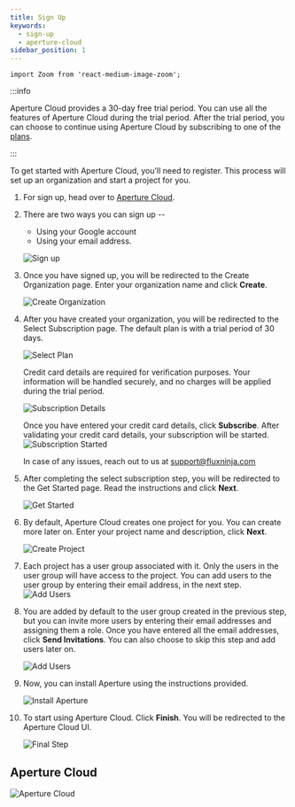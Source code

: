 ```yaml
---
title: Sign Up
keywords:
  - sign-up
  - aperture-cloud
sidebar_position: 1
---
```


```mdx-code-block
import Zoom from 'react-medium-image-zoom';
```

:::info

Aperture Cloud provides a 30-day free trial period. You can use all the features
of Aperture Cloud during the trial period. After the trial period, you can
choose to continue using Aperture Cloud by subscribing to one of the [plans][].

:::

To get started with Aperture Cloud, you'll need to register. This process will
set up an organization and start a project for you.

1. For sign up, head over to
   [Aperture Cloud](https://app.fluxninja.com/sign-up).
2. There are two ways you can sign up --

   - Using your Google account
   - Using your email address.

   ![Sign up](./assets/sign-up.png)

3. Once you have signed up, you will be redirected to the Create Organization
   page. Enter your organization name and click **Create**.

   ![Create Organization](./assets/create-organization.png)

4. After you have created your organization, you will be redirected to the
   Select Subscription page. The default plan is with a trial period of 30 days.

   ![Select Plan](./assets/select-subscription.png)

   Credit card details are required for verification purposes. Your information
   will be handled securely, and no charges will be applied during the trial
   period.

   ![Subscription Details](./assets/subscription-plan.png)

   Once you have entered your credit card details, click **Subscribe**. After
   validating your credit card details, your subscription will be started.
   ![Subscription Started](./assets/subscription-started.png)

   In case of any issues, reach out to us at <support@fluxninja.com>

5. After completing the select subscription step, you will be redirected to the
   Get Started page. Read the instructions and click **Next**.

   ![Get Started](./assets/get-started.png)

6. By default, Aperture Cloud creates one project for you. You can create more
   later on. Enter your project name and description, click **Next**.

   ![Create Project](./assets/project-name.png)

7. Each project has a user group associated with it. Only the users in the user
   group will have access to the project. You can add users to the user group by
   entering their email address, in the next step.
   ![Add Users](./assets/usergroups.png)

8. You are added by default to the user group created in the previous step, but
   you can invite more users by entering their email addresses and assigning
   them a role. Once you have entered all the email addresses, click **Send
   Invitations**. You can also choose to skip this step and add users later on.

   ![Add Users](./assets/invite-members.png)

9. Now, you can install Aperture using the instructions provided.

   ![Install Aperture](./assets/install-aperture.png)

10. To start using Aperture Cloud. Click **Finish**. You will be redirected to
    the Aperture Cloud UI.

    ![Final Step](./assets/thats-all.png)

## Aperture Cloud

![Aperture Cloud](./assets/console-view.png)

[plans]: https://www.fluxninja.com/pricing
